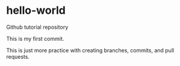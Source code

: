 # hello-world
Github tutorial repository



This is my first commit.

This is just more practice with creating branches, commits, and pull requests.

